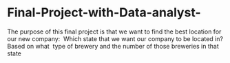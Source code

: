 # Final-Project-with-Data-analyst-
The purpose of this final project is that we want to find the best      location for our new company:    Which state that we want our company to be located in?  Based on what  type of brewery and the number of those breweries in that state 
